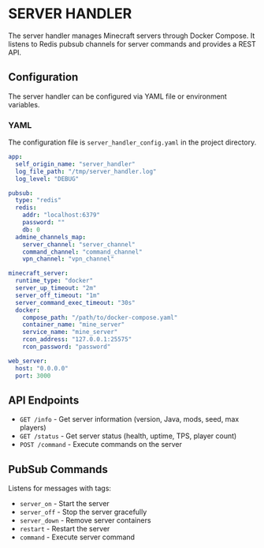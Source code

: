 # SERVER HANDLER

The server handler manages Minecraft servers through Docker Compose.
It listens to Redis pubsub channels for server commands and provides a REST API.

## Configuration

The server handler can be configured via YAML file or environment variables.

### YAML
The configuration file is `server_handler_config.yaml` in the project directory.

```yaml
app:
  self_origin_name: "server_handler"
  log_file_path: "/tmp/server_handler.log"
  log_level: "DEBUG"

pubsub:
  type: "redis"
  redis:
    addr: "localhost:6379"
    password: ""
    db: 0
  admine_channels_map:
    server_channel: "server_channel"
    command_channel: "command_channel"
    vpn_channel: "vpn_channel"

minecraft_server:
  runtime_type: "docker"
  server_up_timeout: "2m"
  server_off_timeout: "1m"
  server_command_exec_timeout: "30s"
  docker:
    compose_path: "/path/to/docker-compose.yaml"
    container_name: "mine_server"
    service_name: "mine_server"
    rcon_address: "127.0.0.1:25575"
    rcon_password: "password"

web_server:
  host: "0.0.0.0"
  port: 3000
```

## API Endpoints
- `GET /info` - Get server information (version, Java, mods, seed, max players)
- `GET /status` - Get server status (health, uptime, TPS, player count)
- `POST /command` - Execute commands on the server

## PubSub Commands
Listens for messages with tags:
- `server_on` - Start the server
- `server_off` - Stop the server gracefully
- `server_down` - Remove server containers
- `restart` - Restart the server
- `command` - Execute server command

